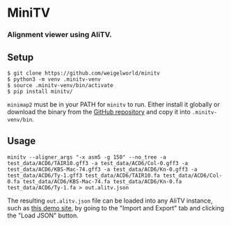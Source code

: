 # MiniTV
### Alignment viewer using AliTV.

## Setup

```
$ git clone https://github.com/weigelworld/minitv
$ python3 -m venv .minitv-venv
$ source .minitv-venv/bin/activate
$ pip install minitv/
```

`minimap2` must be in your PATH for `minitv` to run.
Either install it globally or download the binary from
the [GitHub repository](https://github.com/lh3/minimap2)
and copy it into `.minitv-venv/bin`.


## Usage

```
minitv --aligner_args "-x asm5 -g 150" --no_tree -a test_data/ACD6/TAIR10.gff3 -a test_data/ACD6/Col-0.gff3 -a test_data/ACD6/KBS-Mac-74.gff3 -a test_data/ACD6/Kn-0.gff3 -a test_data/ACD6/Ty-1.gff3 test_data/ACD6/TAIR10.fa test_data/ACD6/Col-0.fa test_data/ACD6/KBS-Mac-74.fa test_data/ACD6/Kn-0.fa test_data/ACD6/Ty-1.fa > out.alitv.json
```

The resulting `out.alitv.json` file can be loaded into any AliTV instance, such as
[this demo site](https://alitvteam.github.io/AliTV/d3/AliTV.html), by going to the "Import and Export" tab and clicking
the "Load JSON" button.
